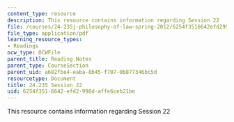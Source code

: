 ```yaml
---
content_type: resource
description: This resource contains information regarding Session 22
file: /courses/24-235j-philosophy-of-law-spring-2012/6254f3516642efd2998daffe6ceb21be_MIT24_235JS12_Session22.pdf
file_type: application/pdf
learning_resource_types:
- Readings
ocw_type: OCWFile
parent_title: Reading Notes
parent_type: CourseSection
parent_uid: a682fbe4-eaba-8b45-f707-0b877346bc5d
resourcetype: Document
title: 24.235 Session 22
uid: 6254f351-6642-efd2-998d-affe6ceb21be
---
```

This resource contains information regarding Session 22

